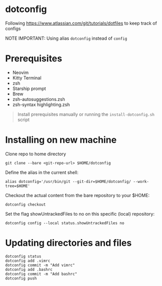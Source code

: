 # dotconfig

Following https://www.atlassian.com/git/tutorials/dotfiles to keep track of configs

NOTE IMPORTANT: Using alias `dotconfig` instead of `config`

# Prerequisites
- Neovim
- Kitty Terminal
- zsh
- Starship prompt
- Brew
- zsh-autosuggestions.zsh
- zsh-syntax highlighting.zsh

>Install prerequisites manually or running the `install-dotconfig.sh` script

# Installing on new machine

Clone repo to home directory
```
git clone --bare <git-repo-url> $HOME/dotconfig
```

Define the alias in the current shell:
```
alias dotconfig='/usr/bin/git --git-dir=$HOME/dotconfig/ --work-tree=$HOME'
```

Checkout the actual content from the bare repository to your $HOME:
```
dotconfig checkout
```

Set the flag showUntrackedFiles to no on this specific (local) repository:
```
dotconfig config --local status.showUntrackedFiles no
```

# Updating directories and files

```
dotconfig status
dotconfig add .vimrc
dotconfig commit -m "Add vimrc"
dotconfig add .bashrc
dotconfig commit -m "Add bashrc"
dotconfig push
```



